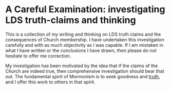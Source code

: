 # A Careful Examination: investigating LDS truth-claims and thinking

This is a collection of my writing and thinking on LDS truth claims and the consequences of Church membership.  I have undertaken this investigation carefully and with as much objectivity as I was capable.  If I am mistaken in what I have written or the conclusions I have drawn, then please do not hesitate to offer me correction.

My investigation has been motivated by the idea that if the claims of the Church are indeed true, then comprehensive investigation should bear that out.  The fundamental spirit of Mormonism is to seek goodness and [truth](http://ldstruthquotes.tumblr.com/), and I offer this work to others in that spirit.
